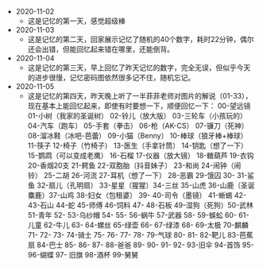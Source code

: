 * 2020-11-02
  * 这是记忆的第一天，感觉超级棒
* 2020-11-03
  * 这是记忆的第二天，回家展示记忆了随机的40个数字，耗时22分钟，偶尔还会出错，但能回忆起来错在哪里，还能倒背。
* 2020-11-04
  * 这是记忆的第三天，早上回忆了昨天记忆的数字，完全无误，但似乎今天的进步很慢，记忆密码图依然很多记不住，随机忘记。
* 2020-11-05
  * 这是记忆的第四天，昨天晚上听了一半菲菲老师对图片的解说（01-33），现在基本上能回忆起来，即使有时要想一下，顺便回忆一下：
  00-望远镜 01-小树（我家的圣诞树） 02-铃儿（放大版） 03-三轮车（小孩玩的） 04-汽车（跑车） 05-手套（拳击） 06-枪（AK-CS） 07-镰刀（死神） 08-溜冰鞋（冰吧-芭蕾） 09-小猫（Benny） 10-棒球（狼牙棒+棒球） 
  11-筷子 12-椅子（竹椅子） 13-医生（手拿针筒） 14-钥匙（想了一下） 15-鹦鹉（可以变成老鹰） 16-石榴 17-仪器（放大镜） 18-糖葫芦 19-衣钩 20-香烟20支 21-鳄鱼 22-双胞胎（抖音妹子） 23-和尚 
  24-闹钟（闹铃） 25-二胡 26-河流 27-耳机（想了一下） 28-恶霸 29-饿囚 30- 31-鲨鱼 32-扇儿（孔明扇） 33-星星（猩猩）34-三丝 35-山虎 36-山鹿（圣诞麋鹿）37-山鸡 38-妇女（包租婆） 39- 40-司令（墨镜）
  41-蜥蜴 42- 43-石山 44-蛇 45-师傅 46-饲料 47- 48-石板 49-湿狗（死狗）50-武林 51-青年 52- 53-乌纱帽 54- 55- 56-蜗牛 57-武器 58- 59-蜈蚣 60- 61-儿童 62-牛儿 63- 64-螺丝 65-绿壶 66- 67-绿漆 68-
  69-太极 70-麒麟 71- 72- 73- 74-骑士 75- 76- 77- 78- 79-气球 80- 81- 82-靶儿 83-芭蕉扇 84-巴士 85- 86- 87- 88-爸爸 89- 90- 91- 92- 93-旧伞 94-首饰 95- 96-蝴蝶 97- 旧旗 98-酒杯 99-舅舅
